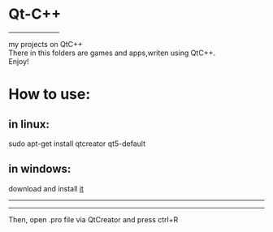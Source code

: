 <h1>Qt-C++</h1>
<hr width="100px"/>
my projects on QtC++<br/>
There in this folders are games and apps,writen using QtC++.<br/>
Enjoy!<br/>
<h1>How to use:</h1>
<h2>   in linux:</h2>
 sudo apt-get install qtcreator qt5-default<br/>
<h2>   in windows:</h2>
 download and install <a href="http://download.qt.io/official_releases/qt/5.12/5.12.4/qt-opensource-windows-x86-5.12.4.exe">it</a><br/>
<hr/><hr/>
Then, open .pro file via QtCreator and press ctrl+R<br/>
<style>

</style>
